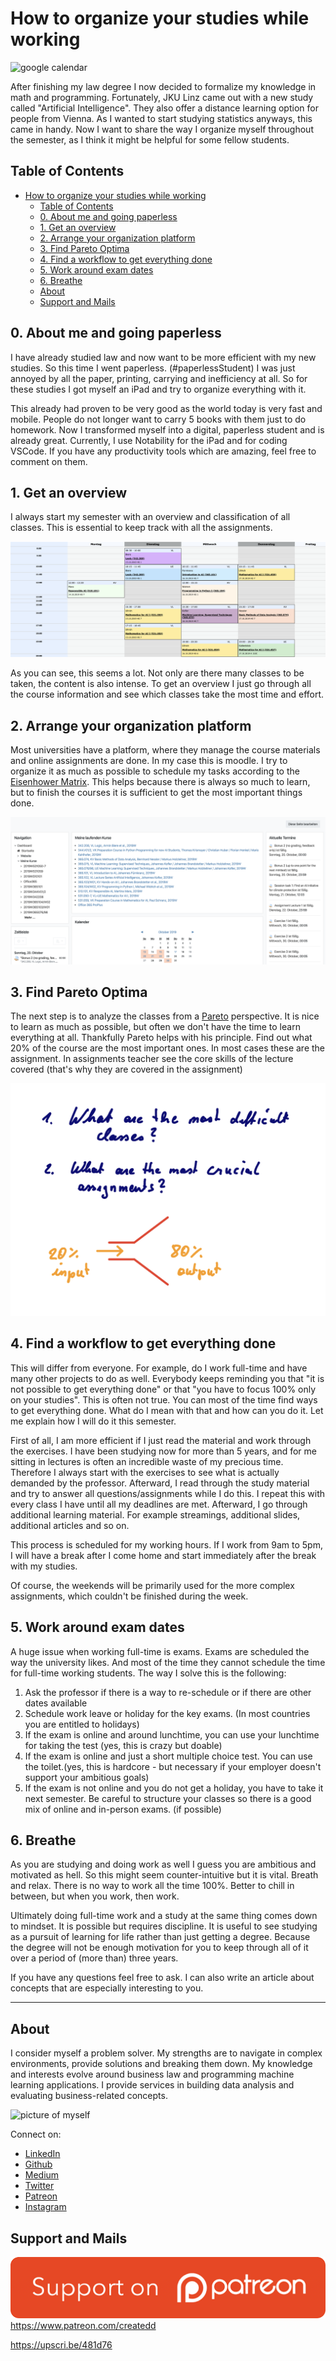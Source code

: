 # How to organize your studies while working

![google calendar](http://g.recordit.co/VBS2iScHGr.gif)


After finishing my law degree I now decided to formalize my knowledge in math and programming. Fortunately, JKU Linz came out with a new study called "Artificial Intelligence". They also offer a distance learning option for people from Vienna. As I wanted to start studying statistics anyways, this came in handy. Now I want to share the way I organize myself throughout the semester, as I think it might be helpful for some fellow students.

## Table of Contents
- [How to organize your studies while working](#how-to-organize-your-studies-while-working)
  - [Table of Contents](#table-of-contents)
  - [0. About me and going paperless](#0-about-me-and-going-paperless)
  - [1. Get an overview](#1-get-an-overview)
  - [2. Arrange your organization platform](#2-arrange-your-organization-platform)
  - [3. Find Pareto Optima](#3-find-pareto-optima)
  - [4. Find a workflow to get everything done](#4-find-a-workflow-to-get-everything-done)
  - [5. Work around exam dates](#5-work-around-exam-dates)
  - [6. Breathe](#6-breathe)
  - [About](#about)
  - [Support and Mails](#support-and-mails)

## 0. About me and going paperless

I have already studied law and now want to be more efficient with my new studies. So this time I went paperless. (#paperlessStudent)
I was just annoyed by all the paper, printing, carrying and inefficiency at all.
So for these studies I got myself an iPad and try to organize everything with it.

This already had proven to be very good as the world today is very fast and mobile. People do not longer want to carry 5 books with them just to do homework. Now I transformed myself into a digital, paperless student and is already great. Currently, I use Notability for the iPad and for coding VSCode. If you have any productivity tools which are amazing, feel free to comment on them.

## 1. Get an overview

I always start my semester with an overview and classification of all classes. This is essential to keep track with all the assignments.

![timetable of my semester](../assets/OrganizingSem/timetable.png)

As you can see, this seems a lot.
Not only are there many classes to be taken, the content is also intense.
To get an overview I just go through all the course information and see which classes take the most time and effort.

## 2. Arrange your organization platform

Most universities have a platform, where they manage the course materials and online assignments are done.
In my case this is moodle. I try to organize it as much as possible to schedule my tasks according to the [Eisenhower Matrix](https://www.eisenhower.me/eisenhower-matrix/).
This helps because there is always so much to learn, but to finish the courses it is sufficient to get the most important things done.

![moodle](../assets/OrganizingSem/moodle.png)

## 3. Find Pareto Optima

The next step is to analyze the classes from a [Pareto](https://en.wikipedia.org/wiki/Pareto_principle) perspective.
It is nice to learn as much as possible, but often we don't have the time to learn everything at all. Thankfully Pareto helps with his principle. Find out what 20% of the course are the most important ones. In most cases these are the assignment. In assignments teacher see the core skills of the lecture covered (that's why they are covered in the assignment)

![pareto](../assets/OrganizingSem/pareto.png)

## 4. Find a workflow to get everything done

This will differ from everyone.
For example, do I work full-time and have many other projects to do as well. Everybody keeps reminding you that "it is not possible to get everything done" or that "you have to focus 100% only on your studies". This is often not true. You can most of the time find ways to get everything done. What do I mean with that and how can you do it. Let me explain how I will do it this semester.

First of all, I am more efficient if I just read the material and work through the exercises. I have been studying now for more than 5 years, and for me sitting in lectures is often an incredible waste of my precious time. Therefore I always start with the exercises to see what is actually demanded by the professor. Afterward, I read through the study material and try to answer all questions/assignments while I do this.
I repeat this with every class I have until all my deadlines are met.
Afterward, I go through additional learning material. For example streamings, additional slides, additional articles and so on.

This process is scheduled for my working hours. If I work from 9am to 5pm, I will have a break after I come home and start immediately after the break with my studies.

Of course, the weekends will be primarily used for the more complex assignments, which couldn't be finished during the week.

## 5. Work around exam dates

A huge issue when working full-time is exams. Exams are scheduled the way the university likes. And most of the time they cannot schedule the time for full-time working students.
The way I solve this is the following:

1. Ask the professor if there is a way to re-schedule or if there are other dates available
2. Schedule work leave or holiday for the key exams. (In most countries you are entitled to holidays)
3. If the exam is online and around lunchtime, you can use your lunchtime for taking the test (yes, this is crazy but doable)
4. If the exam is online and just a short multiple choice test. You can use the toilet.(yes, this is hardcore - but necessary if your employer doesn't support your ambitious goals)
5. If the exam is not online and you do not get a holiday, you have to take it next semester. Be careful to structure your classes so there is a good mix of online and in-person exams. (if possible)

## 6. Breathe

As you are studying and doing work as well I guess you are ambitious and motivated as hell. So this might seem counter-intuitive but it is vital. Breath and relax. There is no way to work all the time 100%. Better to chill in between, but when you work, then work.

Ultimately doing full-time work and a study at the same thing comes down to mindset. It is possible but requires discipline. It is useful to see studying as a pursuit of learning for life rather than just getting a degree. Because the degree will not be enough motivation for you to keep through all of it over a period of (more than) three years.

If you have any questions feel free to ask. I can also write an article about concepts that are especially interesting to you.

---

## About

I consider myself a problem solver. My strengths are to navigate in complex environments, provide solutions and breaking them down.
My knowledge and interests evolve around business law and programming machine learning applications.
I provide services in building data analysis and evaluating business-related concepts.

![picture of myself](https://avatars2.githubusercontent.com/u/22077628?s=460&v=4)

Connect on:
- [LinkedIn](https://www.linkedin.com/in/createdd)
- [Github](https://github.com/Createdd)
- [Medium](https://medium.com/@createdd)
- [Twitter](https://twitter.com/_createdd)
- [Patreon](https://www.patreon.com/createdd)
- [Instagram](https://www.instagram.com/create.dd/)

## Support and Mails

[![supportPatreon](../../patreonImg.png)](https://www.patreon.com/createdd)
https://www.patreon.com/createdd

https://upscri.be/481d76

<!-- Written by Daniel Deutsch -->